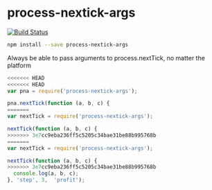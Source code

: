 process-nextick-args
=====

[![Build Status](https://travis-ci.org/calvinmetcalf/process-nextick-args.svg?branch=master)](https://travis-ci.org/calvinmetcalf/process-nextick-args)

```bash
npm install --save process-nextick-args
```

Always be able to pass arguments to process.nextTick, no matter the platform

```js
<<<<<<< HEAD
<<<<<<< HEAD
var pna = require('process-nextick-args');

pna.nextTick(function (a, b, c) {
=======
var nextTick = require('process-nextick-args');

nextTick(function (a, b, c) {
>>>>>>> 3e7cc9eba236ff5c5205c34bae31be88b995768b
=======
var nextTick = require('process-nextick-args');

nextTick(function (a, b, c) {
>>>>>>> 3e7cc9eba236ff5c5205c34bae31be88b995768b
  console.log(a, b, c);
}, 'step', 3,  'profit');
```
